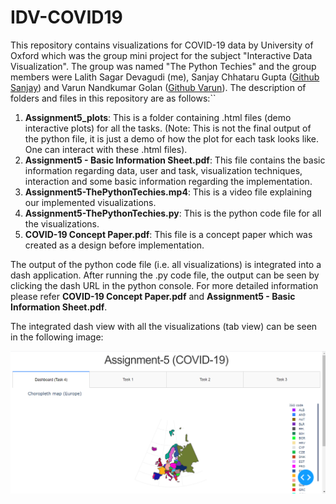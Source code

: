 # IDV-COVID19
This repository contains visualizations for COVID-19 data by University of Oxford which was the group mini project for the subject "Interactive Data Visualization". The group was named "The Python Techies" and the group members were Lalith Sagar Devagudi (me), Sanjay Chhataru Gupta ([Github Sanjay](https://github.com/sanjaycg486)) and  Varun Nandkumar Golan ([Github Varun](https://github.com/vargo96)). The description of folders and files in this repository are as follows:``
1. **Assignment5_plots**: This is a folder containing .html files (demo interactive plots) for all the tasks. (Note: This is not the final output of the python file, it is just a demo of how the plot for each task looks like. One can interact with these .html files).
2. **Assignment5 - Basic Information Sheet.pdf**: This file contains the basic information regarding data, user and task, visualization techniques, interaction and some basic information regarding the implementation.
3. **Assignment5-ThePythonTechies.mp4**: This is a video file explaining our implemented visualizations.
4. **Assignment5-ThePythonTechies.py**: This is the python code file for all the visualizations.
5. **COVID-19 Concept Paper.pdf**: This file is a concept paper which was created as a design before implementation.

The output of the python code file (i.e. all visualizations) is integrated into a dash application. After running the .py code file, the output can be seen by clicking the dash URL in the python console. For more detailed information please refer **COVID-19 Concept Paper.pdf** and **Assignment5 - Basic Information Sheet.pdf**.

The integrated dash view with all the visualizations (tab view) can be seen in the following image:


![alt text](https://github.com/Lalith-Sagar-Devagudi/IDV-COVID19/blob/master/dash.PNG?raw=true "Dash application with all the visualizations")